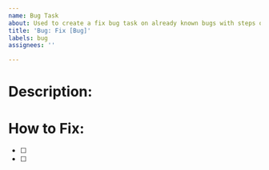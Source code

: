 ```yaml
---
name: Bug Task
about: Used to create a fix bug task on already known bugs with steps of what to do
title: 'Bug: Fix [Bug]'
labels: bug
assignees: ''

---
```


# Description:


# How to Fix:
- [ ] 
- [ ]
